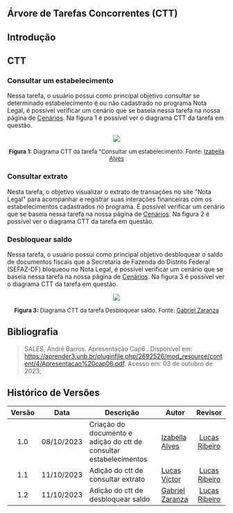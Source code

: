 ## Árvore de Tarefas Concorrentes (CTT)
## Introdução

## CTT
### Consultar um estabelecimento
Nessa tarefa, o usuário possui como principal objetivo consultar se determinado estabelecimento é ou não cadastrado no programa 
Nota Legal, é possível verificar um cenário que se baseia nessa tarefa na nossa página de [Cenários](). Na figura 1 é possível
ver o diagrama CTT da tarefa em questão.

<div align="center">

<img src="https://github.com/Interacao-Humano-Computador/2023.2-NotaLegal/blob/main/docs/imagens/ctt-consultar-estabelecimento.png?raw=true" class="usecaseElement">

<font size="2"><p style="text-align: center"><b>Figura 1:</b> Diagrama CTT da tarefa "Consultar um estabelecimento. Fonte: <a href="https://github.com/izabellaalves">Izabella Alves</a></b></p></font>

</div>

### Consultar extrato
Nesta tarefa, o objetivo visualizar o extrato de transações no site "Nota Legal" para acompanhar e registrar suas interações financeiras com os estabelecimentos cadastrados no programa. É possível verificar um cenário que se baseia nessa tarefa na nossa página de [Cenários](https://github.com/Interacao-Humano-Computador/2023.2NotaLegal/blob/main/docs/analise%20de%20requisitos/cenarios.md#consultar-extrato). Na figura 2 é possível ver o diagrama CTT da tarefa em questão.


### Desbloquear saldo
Nessa tarefa, o usuário possui como principal objetivo desbloquear o saldo de documentos fiscais que a Secretaria de Fazenda do Distrito Federal (SEFAZ-DF) bloqueou no Nota Legal, é possível verificar um cenário que se baseia nessa tarefa na nossa página de [Cenários](https://github.com/Interacao-Humano-Computador/2023.2-NotaLegal/blob/main/docs/analise%20de%20requisitos/cenarios.md). Na figura 3 é possível
ver o diagrama CTT da tarefa em questão.

<div align="center">

<img src="https://github.com/Interacao-Humano-Computador/2023.2-NotaLegal/blob/main/docs/imagens/CTT%20-%20Desbloquear%20saldo%20(1).png?raw=true" class="usecaseElement">

<font size="2"><p style="text-align: center"><b>Figura 3:</b> Diagrama CTT da tarefa Desbloquear saldo. Fonte: <a href="https://github.com/GZaranza">Gabriel Zaranza</a></b></p></font>

</div>

## Bibliografia

> SALES, André Barros. Apresentação Cap6 . Disponível em: https://aprender3.unb.br/pluginfile.php/2692526/mod_resource/content/4/Apresentacao%20cap06.pdf. Acesso em: 03 de outubro de 2023;
> 
## Histórico de Versões

|Versão|Data|Descrição|Autor|Revisor|
|:----:|----|---------|-----|:-------:|
|1.0|08/10/2023|Criação do documento e adição do ctt de consultar estabelecimentos|[Izabella Alves](https://github.com/izabellaalves)|[Lucas Ribeiro](https://github.com/lucassouzs)|
|1.1|11/10/2023|Adição do ctt de consultar extrato|[Lucas Víctor](https://github.com/Lucas13032003)|[Lucas Ribeiro](https://github.com/lucassouzs)|
|1.2|11/10/2023|Adição do ctt de desbloquear saldo|[Gabriel Zaranza]()|[Lucas Ribeiro](https://github.com/lucassouzs)|
